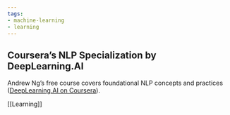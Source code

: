 ```yaml
---
tags:
- machine-learning
- learning
---
```


## **Coursera’s NLP Specialization by DeepLearning.AI**

 Andrew Ng’s free course covers foundational NLP concepts and practices ([DeepLearning.AI on Coursera](https://www.coursera.org/specializations/natural-language-processing)).

[[Learning]]  
